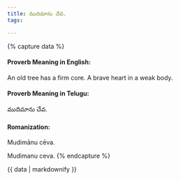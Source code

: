 ```yaml
---
title: ముదిమాను చేవ.
tags:

---
```


{% capture data %}
#### Proverb Meaning in English:
An old tree has a firm core.
A brave heart in a weak body.

#### Proverb Meaning in Telugu:
ముదిమాను చేవ.

#### Romanization:
Mudimānu cēva.

Mudimanu ceva.
{% endcapture %}

{{ data | markdownify }}

